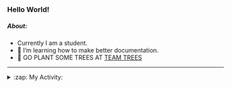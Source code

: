 ### Hello World!

##### About:
- Currently I am a student.
- 🌱 I’m learning how to make better documentation.
- 🌱 GO PLANT SOME TREES AT [TEAM TREES](https://teamtrees.org/)

---
<details>
  <summary>:zap: My Activity:</summary>
  
<!--START_SECTION:waka-->
![Code Time](http://img.shields.io/badge/Code%20Time-1%2C129%20hrs%2012%20mins-blue)

**I'm a Night 🦉** 

```text
🌞 Morning                1183 commits        ██░░░░░░░░░░░░░░░░░░░░░░░   08.49 % 
🌆 Daytime                5122 commits        █████████░░░░░░░░░░░░░░░░   36.76 % 
🌃 Evening                4002 commits        ███████░░░░░░░░░░░░░░░░░░   28.72 % 
🌙 Night                  3626 commits        ███████░░░░░░░░░░░░░░░░░░   26.02 % 
```
📅 **I'm Most Productive on Wednesday** 

```text
Monday                   2156 commits        ████░░░░░░░░░░░░░░░░░░░░░   15.47 % 
Tuesday                  1737 commits        ███░░░░░░░░░░░░░░░░░░░░░░   12.47 % 
Wednesday                3263 commits        ██████░░░░░░░░░░░░░░░░░░░   23.42 % 
Thursday                 1645 commits        ███░░░░░░░░░░░░░░░░░░░░░░   11.81 % 
Friday                   1345 commits        ██░░░░░░░░░░░░░░░░░░░░░░░   09.65 % 
Saturday                 1268 commits        ██░░░░░░░░░░░░░░░░░░░░░░░   09.10 % 
Sunday                   2519 commits        █████░░░░░░░░░░░░░░░░░░░░   18.08 % 
```


📊 **This Week I Spent My Time On** 

```text
🔥 Editors: 
VS Code                  5 hrs 23 mins       █████████████████████████   100.00 % 

🐱‍💻 Projects: 
praise                   4 hrs 41 mins       ██████████████████████░░░   87.14 % 
discord-bot              30 mins             ██░░░░░░░░░░░░░░░░░░░░░░░   09.34 % 
CSF22                    11 mins             █░░░░░░░░░░░░░░░░░░░░░░░░   03.52 % 
```


 Last Updated on 23/05/2023 14:09:12 UTC
<!--END_SECTION:waka-->
</details>

